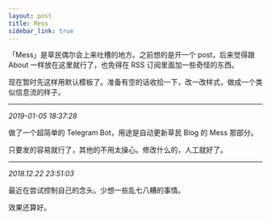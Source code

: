 ```yaml
---
layout: post
title: Mess
sidebar_link: true
---
```


「Mess」是草民偶尔会上来吐槽的地方。之前想的是开一个 post，后来觉得跟 About 一样放在这里就行了，也免得在 RSS 订阅里面加一些奇怪的东西。

现在暂时先这样用默认模板了。准备有空的话收拾一下，改一改样式，做成一个类似信息流的样子。

<!-- insert here -->

------------

_2019-01-05 18:37:28_

做了一个超简单的 Telegram Bot，用途是自动更新草民 Blog 的 Mess 那部分。

只要发的容易就行了，其他的不用太操心。修改什么的，人工就好了。

------------

_2018.12.22 23:51:03_

最近在尝试控制自己的念头。少想一些乱七八糟的事情。

效果还算好。
